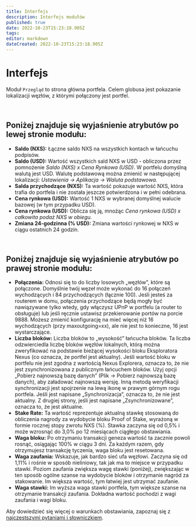 ```yaml
---
title: Interfejs
description: Interfejs modułów
published: true
date: 2022-10-23T15:23:18.905Z
tags: 
editor: markdown
dateCreated: 2022-10-23T15:23:18.905Z
---
```


# Interfejs
Moduł `Przegląd` to strona główna portfela. Celem globusa jest pokazanie lokalizacji węzłów, z którymi połączony jest portfel.

&nbsp;

## Poniżej znajduje się wyjaśnienie atrybutów po lewej stronie modułu:

* **Saldo (NXS):** Łączne saldo NXS na wszystkich kontach w łańcuchu podpisów.
* **Saldo (USD):** Wartość wszystkich sald NXS w USD - obliczona przez pomnożenie _Saldo (NXS) x Cena Rynkowa (USD)_. W portfelu domyślną walutą jest USD. Walutę podstawową można zmienić w następującej lokalizacji: _Ustawienia -> Aplikacja -> Waluta podstawowa._
* **Salda przychodzące (NXS):** Ta wartość pokazuje wartość NXS, która trafia do portfela i nie została jeszcze potwierdzona i w pełni odebrana.
* **Cena rynkowa (USD):** Wartość 1 NXS w wybranej domyślnej walucie bazowej (w tym przypadku USD).
* **Cena rynkowa (USD):** Oblicza się ją, mnożąc _Cena rynkowa (USD) x całkowita podaż NXS w obiegu._
* **Zmiana 24-godzinna (% USD):** Zmiana wartości rynkowej w NXS w ciągu ostatnich 24 godzin.

&nbsp;

## Poniżej znajduje się wyjaśnienie atrybutów po prawej stronie modułu:

* **Połączenia:** Odnosi się to do liczby losowych „węzłów”, które są połączone. Domyślnie twój węzeł może wykonać do 16 połączeń wychodzących i 84 przychodzących (łącznie 100). Jeśli jesteś za routerem w domu, połączenia przychodzące będą mogły być nawiązywane tylko wtedy, gdy włączysz UPnP w portfelu (a router to obsługuje) lub jeśli ręcznie ustawisz przekierowanie portów na porcie 9888. Możesz zmienić konfigurację na mieć więcej niż 16 wychodzących (przy maxoutgoing=xx), ale nie jest to konieczne, 16 jest wystarczające.
* **Liczba bloków:** Liczba bloków to „wysokość” łańcucha bloków. Ta liczba odzwierciedla liczbę bloków węzłów lokalnych, którą można zweryfikować na podstawie bieżącej wysokości bloku Eksploratora Nexus (co oznacza, że ​​portfel jest aktualny). Jeśli wartość bloku w portfelu nie jest zgodna z wartością Nexus Explorera, oznacza to, że nie jest zsynchronizowana z publicznym łańcuchem bloków. Użyj opcji „Pobierz najnowszą bazę danych” (Plik -> Pobierz najnowszą bazę danych), aby załadować najnowszą wersję. Inną metodą weryfikacji synchronizacji jest spojrzenie na lewą ikonę w prawym górnym rogu portfela. Jeśli jest napisane „Synchronizacja”, oznacza to, że nie jest aktualny. Z drugiej strony, jeśli jest napisane „Zsynchronizowane”, oznacza to, że jest aktualne.
* **Stake Rate:** Ta wartość reprezentuje aktualną stawkę stosowaną do obliczenia nagrody za wydobycie bloku Proof of Stake, wyrażoną w formie rocznej stopy zwrotu NXS (%). Stawka zaczyna się od 0,5% i może wzrosnąć do 3,0% po 12 miesiącach ciągłego obstawiania.
* **Waga bloku:** Po otrzymaniu transakcji geneza wartość ta zacznie powoli rosnąć, osiągając 100% w ciągu 3 dni. Za każdym razem, gdy otrzymujesz transakcję tyczenia, waga bloku jest resetowana.
* **Waga zaufania:** Wskazuje, jak bardzo sieć ufa węzłowi. Zaczyna się od 1,11% i rośnie w sposób nieliniowy, tak jak ma to miejsce w przypadku stawki. Poziom zaufania zwiększa wagę stawki (poniżej), zwiększając w ten sposób ogólne szanse na wydobycie bloków i otrzymanie nagród za stakowanie. Im większa wartość, tym łatwiej jest utrzymać zaufanie.
* **Waga stawki:** Im wyższa waga stawki portfela, tym większe szanse na otrzymanie transakcji zaufania. Dokładna wartość pochodzi z wagi zaufania i wagi bloku.



Aby dowiedzieć się więcej o warunkach obstawiania, zapoznaj się z [najczęstszymi pytaniami i słowniczkiem](https://nexus.io/ResourceHub/general-FAQ).